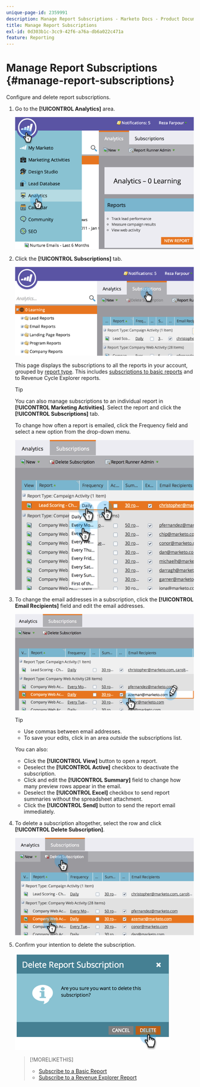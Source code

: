 ```yaml
---
unique-page-id: 2359991
description: Manage Report Subscriptions - Marketo Docs - Product Documentation
title: Manage Report Subscriptions
exl-id: 0d303b1c-3cc9-42f6-a76a-db6a022c471a
feature: Reporting
---
```

# Manage Report Subscriptions {#manage-report-subscriptions}

Configure and delete report subscriptions.

1. Go to the **[!UICONTROL Analytics]** area.

   ![](assets/image2014-9-16-10-3a35-3a25.png)

1. Click the **[!UICONTROL Subscriptions]** tab.

   ![](assets/image2014-9-16-10-3a35-3a32.png)

   This page displays the subscriptions to all the reports in your account, grouped by [report type](/help/marketo/product-docs/reporting/basic-reporting/report-types/report-type-overview.md). This includes [subscriptions to basic reports](/help/marketo/product-docs/reporting/basic-reporting/report-subscriptions/subscribe-to-a-basic-report.md) and to Revenue Cycle Explorer reports.

   >[!TIP]
   >
   >You can also manage subscriptions to an individual report in **[!UICONTROL Marketing Activities]**. Select the report and click the **[!UICONTROL Subscriptions]** tab.

   To change how often a report is emailed, click the Frequency field and select a new option from the drop-down menu.

   ![](assets/image2014-9-16-10-3a36-3a4.png)

1. To change the email addresses in a subscription, click the **[!UICONTROL Email Recipients]** field and edit the email addresses.

   ![](assets/image2014-9-16-10-3a36-3a11.png)

   >[!TIP]
   >
   >* Use commas between email addresses.
   >* To save your edits, click in an area _outside_ the subscriptions list.

   You can also:

    * Click the **[!UICONTROL View]** button to open a report.
    * Deselect the **[!UICONTROL Active]** checkbox to deactivate the subscription.
    * Click and edit the **[!UICONTROL Summary]** field to change how many preview rows appear in the email.
    * Deselect the **[!UICONTROL Excel]** checkbox to send report summaries without the spreadsheet attachment.
    * Click the **[!UICONTROL Send]** button to send the report email immediately.

1. To delete a subscription altogether, select the row and click **[!UICONTROL Delete Subscription]**.

   ![](assets/image2014-9-16-10-3a36-3a38.png)

1. Confirm your intention to delete the subscription.

   ![](assets/image2014-9-16-10-3a36-3a43.png)

   >[!MORELIKETHIS]
   >
   >* [Subscribe to a Basic Report](/help/marketo/product-docs/reporting/basic-reporting/report-subscriptions/subscribe-to-a-basic-report.md)
   >* [Subscribe to a Revenue Explorer Report](/help/marketo/product-docs/reporting/revenue-cycle-analytics/revenue-explorer/subscribe-to-a-revenue-explorer-report.md)
